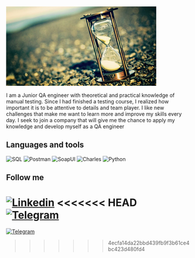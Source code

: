 ![Header](https://github.com/MihaylovaYuliya/mihaylovayuliya/blob/main/assets/804494-1024x538.png)

I am a Junior QA engineer with theoretical and practical knowledge of manual testing.  Since I had finished a testing course, I realized how important it is to be attentive to details and team player. I like new challenges that make me want to learn more and improve my skills every day. I seek to join a company that will give me the chance to apply my knowledge and develop myself as a QA engineer

## Languages and tools

![SQL](https://img.shields.io/badge/-SQL-090909?style=for-the-badge&logo=SQL)
![Postman](https://img.shields.io/badge/-Postman-090909?style=for-the-badge&logo=Postman)
![SoapUI](https://img.shields.io/badge/-SoapUI-090909?style=for-the-badge&logo=SoapUI)
![Charles](https://img.shields.io/badge/-Charles-090909?style=for-the-badge&logo=Charles)
![Python](https://img.shields.io/badge/-Python-090909?style=for-the-badge&logo=Python)

## Follow me

[![Linkedin](https://img.shields.io/badge/-Linkedin-090909?style=for-the-badge&logo=Linkedin)](https://www.linkedin.com/in/yuliyamihaylova/)
<<<<<<< HEAD
[![Telegram](https://img.shields.io/badge/-Telegram-090909?style=for-the-badge&logo=Telegram)](https://web.telegram.org/k/#@yukka1983)
=======
[![Telegram](https://img.shields.io/badge/-Telegram-090909?style=for-the-badge&logo=Telegram)](https://web.telegram.org/k/#@yukka1983)
>>>>>>> 4ecfa14da22bbd439fb9f3b61ce4bc423d480fd4

